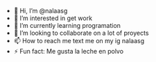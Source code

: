 - 👋 Hi, I’m @nalaasg
- 👀 I’m interested in get work
- 🌱 I’m currently learning programation
- 💞️ I’m looking to collaborate on a lot of proyects
- 📫 How to reach me text me on my ig nalaasg
- ⚡ Fun fact: Me gusta la leche en polvo

<!---
nalaasg/nalaasg is a ✨ special ✨ repository because its `README.md` (this file) appears on your GitHub profile.
You can click the Preview link to take a look at your changes.
--->
